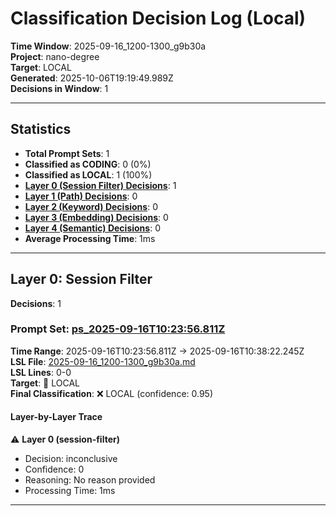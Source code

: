 # Classification Decision Log (Local)

**Time Window**: 2025-09-16_1200-1300_g9b30a<br>
**Project**: nano-degree<br>
**Target**: LOCAL<br>
**Generated**: 2025-10-06T19:19:49.989Z<br>
**Decisions in Window**: 1

---

## Statistics

- **Total Prompt Sets**: 1
- **Classified as CODING**: 0 (0%)
- **Classified as LOCAL**: 1 (100%)
- **[Layer 0 (Session Filter) Decisions](#layer-0-session-filter)**: 1
- **[Layer 1 (Path) Decisions](#layer-1-path)**: 0
- **[Layer 2 (Keyword) Decisions](#layer-2-keyword)**: 0
- **[Layer 3 (Embedding) Decisions](#layer-3-embedding)**: 0
- **[Layer 4 (Semantic) Decisions](#layer-4-semantic)**: 0
- **Average Processing Time**: 1ms

---

## Layer 0: Session Filter

**Decisions**: 1

### Prompt Set: [ps_2025-09-16T10:23:56.811Z](../../history/2025-09-16_1200-1300_g9b30a.md#ps_2025-09-16T10:23:56.811Z)

**Time Range**: 2025-09-16T10:23:56.811Z → 2025-09-16T10:38:22.245Z<br>
**LSL File**: [2025-09-16_1200-1300_g9b30a.md](../../history/2025-09-16_1200-1300_g9b30a.md#ps_2025-09-16T10:23:56.811Z)<br>
**LSL Lines**: 0-0<br>
**Target**: 📍 LOCAL<br>
**Final Classification**: ❌ LOCAL (confidence: 0.95)

#### Layer-by-Layer Trace

⚠️ **Layer 0 (session-filter)**
- Decision: inconclusive
- Confidence: 0
- Reasoning: No reason provided
- Processing Time: 1ms

---


